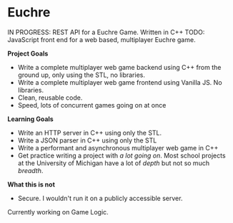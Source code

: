 
# Euchre
IN PROGRESS: REST API for a Euchre Game. Written in C++
TODO: JavaScript front end for a web based, multiplayer Euchre game.

**Project Goals**
 - Write a complete multiplayer web game backend using C++ from the ground up, only using the STL, no libraries.
 - Write a complete multiplayer web game frontend using Vanilla JS. No libraries.
 - Clean, reusable code.
 - Speed, lots of concurrent games going on at once

**Learning Goals**
 - Write an HTTP server in C++ using only the STL.
 - Write a JSON parser in C++ using only the STL
 -  Write a performant and asynchronous multiplayer web game in C++
 - Get practice writing a project with *a lot going on*. Most school projects at the University of Michigan have a lot of *depth* but not so much *breadth*. 

**What this is not**
 - Secure. I wouldn't run it on a publicly accessible server.

Currently working on Game Logic.

